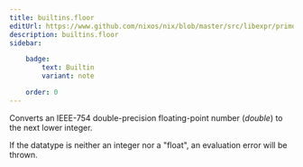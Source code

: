```yaml
---
title: builtins.floor
editUrl: https://www.github.com/nixos/nix/blob/master/src/libexpr/primops.cc
description: builtins.floor
sidebar:

    badge:
        text: Builtin
        variant: note

    order: 0
---
```


Converts an IEEE-754 double-precision floating-point number (*double*) to
the next lower integer.

If the datatype is neither an integer nor a "float", an evaluation error will be
thrown.




